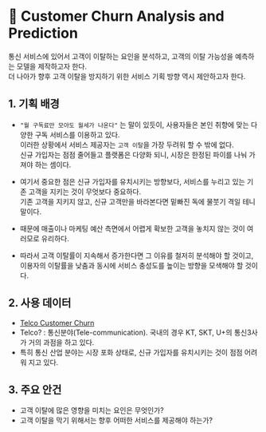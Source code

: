 # 🛒 Customer Churn Analysis and Prediction
통신 서비스에 있어서 고객이 이탈하는 요인을 분석하고, 고객의 이탈 가능성을 예측하는 모델을 제작하고자 한다.  
더 나아가 향후 고객 이탈을 방지하기 위한 서비스 기획 방향 역시 제안하고자 한다.

## 1. 기획 배경
- `"월 구독료만 모아도 월세가 나온다"` 는 말이 있듯이, 사용자들은 본인 취향에 맞는 다양한 구독 서비스를 이용하고 있다.  
    이러한 상황에서 서비스 제공자는 `고객 이탈`을 가장 두려워 할 수 밖에 없다.  
    신규 가입자는 점점 줄어들고 플랫폼은 다양화 되니, 시장은 한정된 파이를 나눠 가져야 하는 셈이다.

- 여기서 중요한 점은 신규 가입자를 유치시키는 방향보다, 서비스를 누리고 있는 기존 고객을 지키는 것이 무엇보다 중요하다.  
    기존 고객을 지키지 않고, 신규 고객만을 바라본다면 밑빠진 독에 물붓기 격일 테니 말이다.
- 때문에 매출이나 마케팅 예산 측면에서 어렵게 확보한 고객을 놓치지 않는 것이 여러모로 유리하다.
- 따라서 고객 이탈률이 지속해서 증가한다면 그 이유를 철저히 분석해야 할 것이고,  
    이용자의 이탈률을 낮춤과 동시에 서비스 충성도를 높이는 방향을 모색해야 할 것이다.

## 2. 사용 데이터
- [Telco Customer Churn](https://www.kaggle.com/blastchar/telco-customer-churn)
- Telco? : 통신분야(Tele-communication). 국내의 경우 KT, SKT, U+의 통신3사가 거의 과점을 하고 있다.
- 특히 통신 산업 분야는 시장 포화 상태로, 신규 가입자를 유치시키는 것이 점점 어려워 지고 있다.
    
## 3. 주요 안건
- 고객 이탈에 많은 영향을 미치는 요인은 무엇인가?
- 고객 이탈을 막기 위해서는 향후 어떠한 서비스를 제공해야 하는가?
